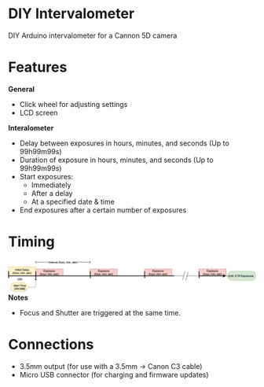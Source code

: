 # DIY Intervalometer
DIY Arduino intervalometer for a Cannon 5D camera

# Features

**General**
- Click wheel for adjusting settings
- LCD screen

**Interalometer**
- Delay between exposures in hours, minutes, and seconds (Up to 99h99m99s)
- Duration of exposure in hours, minutes, and seconds (Up to 99h99m99s)
- Start exposures:
  - Immediately
  - After a delay
  - At a specified date & time 
- End exposures after a certain number of exposures

# Timing
![Timing Diagram](/Media/TimingDiagram.png)
**Notes**
- Focus and Shutter are triggered at the same time. 

# Connections
- 3.5mm output (for use with a 3.5mm -> Canon C3 cable)
- Micro USB connector (for charging and firmware updates)



